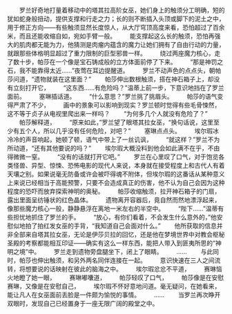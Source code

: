 　　罗兰好奇地打量着移动中的塔其拉高阶女巫，她们身上的触须分工明确，短的犹如蛇身般扭动，提供支撑和行走之力；长的则不断插入头顶或脚下的泥土之中，用于修正方向——有些触须显然长度惊人，从大厅穹顶高度来看，恐怕超过了百余米，而且还能收缩自如，宛如手臂一般。
　　能支撑起这么长的触须，恐怕再强大的肌肉都无能为力，他猜测是肉瘤内蕴含的魔力让她们拥有了自由行动的力量，就跟那些体格明显超过了重力限制的巨型邪兽一样。
　　绕过两座魔力核心，走了数十步，帕莎在一个像是宝石铸成般的立方体面前停了下来。
　　“那是神罚之石，我不能靠得太近……”夜莺在耳边提醒道。
　　罗兰不动声色的点点头，朝帕莎问道，“遗物就装在这里面？”
　　帕莎伸出数根触须，搭在神石箱子上，却没有立刻打开它，
　　“这东西……有危险吗？”温蒂上前一步，下意识地挡在了罗兰面前。
　　塞琳插话道。
　　“什么意思？”罗兰挑了挑眉头。
　　帕莎的语气变得严肃了不少，
　　画中的景象可以影响到现实？罗兰顿时觉得有些毛骨悚然，这不等于贞子从电视里爬出来一样吗？
　　“为何多几个人就没有危险了？”
　　帕莎解释道，
　　“原来如此，”罗兰望了眼塔其拉女巫，“换句话说，这里至少有五个人，所以几乎没有任何危险，对吧？”
　　塞琳点点头。
　　埃尔瑕冰冷冷的声音响起，她顿了顿，语气中带上了一丝讥讽，
　　“就这样？”罗兰不为所动道，“还有其他要说的吗？”
　　埃尔瑕大概没料到他会如此满不在乎，不由得微微一窒。
　　“没有的话就打开它吧。”
　　罗兰在心里叹了口气，对于饱览各类怪兽、异型、惊悚、恐怖电影的现代人来说，本身就在接受程度上和古代人有着天壤之别。如果说毫无防备或许会被吓得魂不附体，但埃尔瑕的这番话从某种意义上来说已经相当于高能预警，只要不会造成真正的伤害，他不认为自己会因为这种程度的恐吓而放弃探索神明的奥秘。
　　帕莎收缩触须，拉开神石箱子的门扇，露出里面呈纺锤状的红色晶体。
　　遗物离开容器后，竟自然而然地漂浮起来，像那些魔力核心一般，静静悬浮在离地一米左右的半空中。
　　“陛下……”温蒂有些担忧地抓住了罗兰的手。
　　“放心，有你们看着，不会发生什么意外的，”他安慰似地拍了拍红发女巫的手背，“我知道自己会面对什么。”
　　他所获取的信息并非全部来自塔其拉女巫，无论是伊莎贝拉的回忆，还是他在梦境世界中对教会枢秘圣殿的考察都能相互印证——确实有这么一样东西，能把人带入到匪夷所思的“神明之境”中。
　　罗兰走到遗物旁盘腿坐下，闭上了眼睛。
　　……
　　与此同时，帕莎也伸出触须，和另外两名同伴连接在一起。
　　意识快速在三人之间流转，将想要说的话映射在彼此的脑海之中。
　　埃尔瑕忿忿不平道，
　　赛琳恼火地瞪了她一眼，
　　赛琳嘟囔道，
　　帕莎轻叹了口气，
　　帕莎像是在安慰赛琳，又像是在安慰自己，
　　埃尔瑕不怀好意地问道。毫无疑问，在她看来，能让凡人在女巫面前丢脸是一件颇为愉悦的事情。
　　……
　　当罗兰再次睁开双眼时，发现自己已经置身于一座无限广阔的殿堂之中。